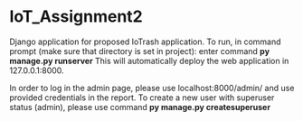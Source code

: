 # IoT_Assignment2

Django application for proposed IoTrash application. 
To run, in command prompt (make sure that directory is set in project): enter command **py manage.py runserver**
This will automatically deploy the web application in 127.0.0.1:8000. 

In order to log in the admin page, please use localhost:8000/admin/ and use provided credentials in the report.
To create a new user with superuser status (admin), please use command **py manage.py createsuperuser**
